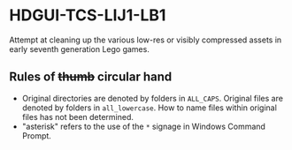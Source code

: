 # HDGUI-TCS-LIJ1-LB1
Attempt at cleaning up the various low-res or visibly compressed assets in early seventh generation Lego games.

## Rules of ~~thumb~~ circular hand
* Original directories are denoted by folders in `ALL_CAPS`. Original files are denoted by folders in `all_lowercase`. How to name files within original files has not been determined.
* "asterisk" refers to the use of the `*` signage in Windows Command Prompt.